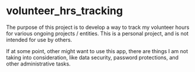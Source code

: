 # volunteer_hrs_tracking

The purpose of this project is to develop a way to track my volunteer hours for various ongoing projects / entities. This is a personal project, and is not intended for use by others.

If at some point, other might want to use this app, there are things I am not taking into consideration, like data security, password protections, and other administrative tasks. 